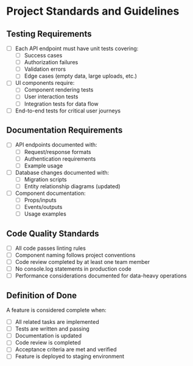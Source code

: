 # Project Standards and Guidelines

## Testing Requirements
- [ ] Each API endpoint must have unit tests covering:
  - [ ] Success cases
  - [ ] Authorization failures
  - [ ] Validation errors
  - [ ] Edge cases (empty data, large uploads, etc.)
- [ ] UI components require:
  - [ ] Component rendering tests
  - [ ] User interaction tests
  - [ ] Integration tests for data flow
- [ ] End-to-end tests for critical user journeys

## Documentation Requirements
- [ ] API endpoints documented with:
  - [ ] Request/response formats
  - [ ] Authentication requirements
  - [ ] Example usage
- [ ] Database changes documented with:
  - [ ] Migration scripts
  - [ ] Entity relationship diagrams (updated)
- [ ] Component documentation:
  - [ ] Props/inputs
  - [ ] Events/outputs
  - [ ] Usage examples

## Code Quality Standards
- [ ] All code passes linting rules
- [ ] Component naming follows project conventions
- [ ] Code review completed by at least one team member
- [ ] No console.log statements in production code
- [ ] Performance considerations documented for data-heavy operations

## Definition of Done
A feature is considered complete when:
- [ ] All related tasks are implemented
- [ ] Tests are written and passing
- [ ] Documentation is updated
- [ ] Code review is completed
- [ ] Acceptance criteria are met and verified
- [ ] Feature is deployed to staging environment